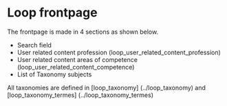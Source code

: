 # Loop frontpage

The frontpage is made in 4 sections as shown below.

* Search field
* User related content profession
  (loop_user_related_content_profession)
* User related content areas of competence
  (loop_user_related_content_competence)
* List of Taxonomy subjects

All taxonomies are defined in [loop_taxonomy] (../loop_taxonomy) and
[loop_taxonomy_termes] (../loop_taxonomy_termes)
